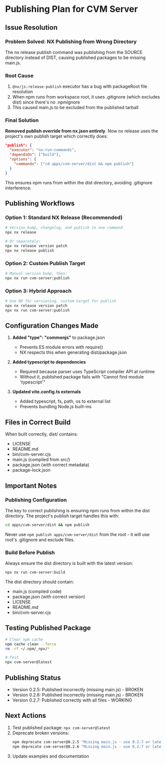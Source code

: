 # Publishing Plan for CVM Server

## Issue Resolution

### Problem Solved: NX Publishing from Wrong Directory
The nx release publish command was publishing from the SOURCE directory instead of DIST, causing published packages to be missing main.js.

### Root Cause
1. `@nx/js:release-publish` executor has a bug with packageRoot file resolution
2. When npm runs from workspace root, it uses .gitignore (which excludes dist) since there's no .npmignore
3. This caused main.js to be excluded from the published tarball

### Final Solution

**Removed publish override from nx.json entirely**. Now nx release uses the project's own publish target which correctly does:
```json
"publish": {
  "executor": "nx:run-commands",
  "dependsOn": ["build"],
  "options": {
    "commands": ["cd apps/cvm-server/dist && npm publish"]
  }
}
```

This ensures npm runs from within the dist directory, avoiding .gitignore interference.

## Publishing Workflows

### Option 1: Standard NX Release (Recommended)
```bash
# Version bump, changelog, and publish in one command
npx nx release

# Or separately:
npx nx release version patch
npx nx release publish
```

### Option 2: Custom Publish Target
```bash
# Manual version bump, then:
npx nx run cvm-server:publish
```

### Option 3: Hybrid Approach
```bash
# Use NX for versioning, custom target for publish
npx nx release version patch
npx nx run cvm-server:publish
```

## Configuration Changes Made

1. **Added "type": "commonjs"** to package.json
   - Prevents ES module errors with require()
   - NX respects this when generating dist/package.json

2. **Added typescript to dependencies**
   - Required because parser uses TypeScript compiler API at runtime
   - Without it, published package fails with "Cannot find module 'typescript'"

3. **Updated vite.config.ts externals**
   - Added typescript, fs, path, os to external list
   - Prevents bundling Node.js built-ins

## Files in Correct Build
When built correctly, dist/ contains:
- LICENSE
- README.md  
- bin/cvm-server.cjs
- main.js (compiled from src/)
- package.json (with correct metadata)
- package-lock.json

## Important Notes

### Publishing Configuration
The key to correct publishing is ensuring npm runs from within the dist directory. The project's publish target handles this with:
```bash
cd apps/cvm-server/dist && npm publish
```

Never use `npm publish apps/cvm-server/dist` from the root - it will use root's .gitignore and exclude files.

### Build Before Publish
Always ensure the dist directory is built with the latest version:
```bash
npx nx run cvm-server:build
```

The dist directory should contain:
- main.js (compiled code)
- package.json (with correct version)
- LICENSE
- README.md
- bin/cvm-server.cjs

## Testing Published Package
```bash
# Clear npm cache
npm cache clean --force
rm -rf ~/.npm/_npx/*

# Test
npx cvm-server@latest
```

## Publishing Status
- Version 0.2.5: Published incorrectly (missing main.js) - BROKEN
- Version 0.2.6: Published incorrectly (missing main.js) - BROKEN  
- Version 0.2.7: Published correctly with all files - WORKING

## Next Actions
1. Test published package: `npx cvm-server@latest`
2. Deprecate broken versions:
   ```bash
   npm deprecate cvm-server@0.2.5 "Missing main.js - use 0.2.7 or later"
   npm deprecate cvm-server@0.2.6 "Missing main.js - use 0.2.7 or later"
   ```
3. Update examples and documentation